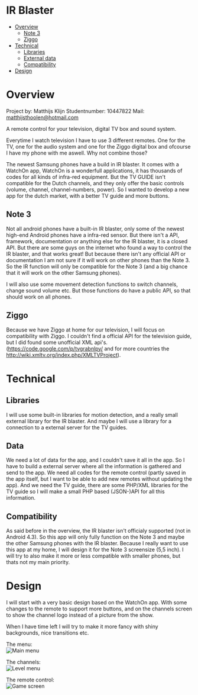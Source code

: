 IR Blaster
==========

*	[Overview](#overview)
	*	[Note 3](#note)
	*	[Ziggo](#ziggo)
* 	[Technical](#technical)
	*	[Libraries](#libraries)
	*	[External data](#data)
	*	[Compatibility](#compatibility)
*	[Design](#design)

<a id="overview"></a>Overview
=============================

Project by: Matthijs Klijn
Studentnumber: 10447822
Mail: matthijsthoolen@hotmail.com

A remote control for your television, digital TV box and sound system. 

Everytime I watch television I have to use 3 different remotes. One for the TV, one for the audio system 
and one for the Ziggo digital box and ofcourse I have my phone with me aswell. Why not combine those? 

The newest Samsung phones have a build in IR blaster. It comes with a WatchOn app, WatchOn is a wonderfull 
applications, it has thousands of codes for all kinds of infra-red equipment. But the TV GUIDE isn't compatible 
for the Dutch channels, and they only offer the basic controls (volume, channel, channel-numbers, power). So I wanted
to develop a new app for the dutch market, with a better TV guide and more buttons. 

<a id="note"></a>Note 3
-----------------------

Not all android phones have a built-in IR blaster, only some of the newest high-end Android phones have a infra-red sensor. 
But there isn't a API, framework, documentation or anything else for the IR blaster, it is a closed API. But there are some guys on
the internet who found a way to control the IR blaster, and that works great! But because there isn't any official API or documentation
I am not sure if it will work on other phones than the Note 3. So the IR function will only be compatible for the Note 3 (and a big chance
that it will work on the other Samsung phones). 

I will also use some movement detection functions to switch channels, change sound volume etc. But those functions do have a public API,
so that should work on all phones. 

<a id="ziggo"></a>Ziggo
-----------------------

Because we have Ziggo at home for our television, I will focus on compatibility with Ziggo. I couldn't find a official API for the television guide,
but I did found some unofficial XML api's. (https://code.google.com/p/tvgrabnlpy/ and for more countries the http://wiki.xmltv.org/index.php/XMLTVProject). 

<a id="technical"></a>Technical
===============================

<a id="libraries"></a>Libraries
-------------------------------

I will use some built-in libraries for motion detection, and a really small external library for the IR blaster. And maybe I will use a library for a connection
to a external server for the TV guides.

<a id="data"></a>Data
---------------------

We need a lot of data for the app, and I couldn't save it all in the app. So I have to build a external server where all the information is gathered and send to 
the app. We need all codes for the remote control (partly saved in the app itself, but I want to be able to add new remotes without updating the app). And we
need the TV guide, there are some PHP/XML libraries for the TV guide so I will make a small PHP based (JSON-)API for all this information.

<a id="compatibility"></a>Compatibility
---------------------------------------
As said before in the overview, the IR blaster isn't officialy supported (not in Android 4.3). So this app will only fully function on the Note 3 and maybe the
other Samsung phones with the IR blaster. Because I really want to use this app at my home, I will design it for the Note 3 screensize (5,5 inch). I will try to
also make it more or less compatible with smaller phones, but thats not my main priority. 

<a id="design"></a>Design
=========================

I will start with a very basic design based on the WatchOn app. With some changes to the remote to support more buttons, and on the channels screen to show the channel
logo instead of a picture from the show. 

When I have time left I will try to make it more fancy with shiny backgrounds, nice transitions etc. 

The menu: <br>
![Main menu](/doc/menu.jpg)

The channels: <br>
![Level menu](/doc/channels.jpg)

The remote control: <br>
![Game screen](/doc/remote.jpg)